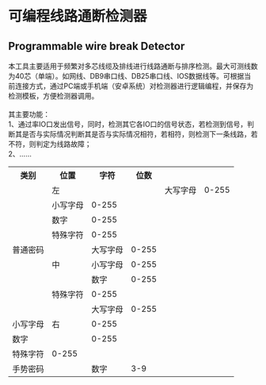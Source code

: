 # 可编程线路通断检测器
## Programmable wire break Detector
本工具主要适用于频繁对多芯线缆及排线进行线路通断与排序检测。最大可测线数为40芯（单端）。如网线、DB9串口线、DB25串口线、IOS数据线等。可根据当前连接方式，通过PC端或手机端（安卓系统）对检测器进行逻辑编程，并保存为检测模板，方便检测器调用。
<br><br>
其主要功能：<br>
1、通过率IO口发出信号，同时，检测其它各IO口的信号状态，若检测到信号，判断其是否与实际情况判断其是否与实际情况相符，若相符，则检测下一条线路，若不符，则判定为线路故障；<br>
2、……

<table bord=1>
  <tr>
	<th>类别</th>
	<th>位置</th>
	<th>字符</th>
	<th>位数</th>
  </tr>
  <tr>
	<td rowspan=9>普通密码</td>
	<td colspan=3>左</td>
	<td>大写字母</td>
	<td>0-255</td>
  </tr>
  <tr>
	<td>小写字母</td>
	<td>0-255</td>
  </tr>
  <tr>
	<td>数字</td>
	<td>0-255</td>
  </tr>
  <tr>
	<td>特殊字符</td>
	<td>0-255</td>
  </tr>
  <tr>
	<td rowspan=3>中</td>
	<td>大写字母</td>
	<td>0-255</td>
  </tr>
  <tr>
	<td>小写字母</td>
	<td>0-255</td>
  </tr>
  <tr>
	<td>数字</td>
	<td>0-255</td>
  </tr>
  <tr>
	<td>特殊字符</td>
	<td>0-255</td>
  </tr>
  <tr>
	<td rowspan=3>右</td>
	<td>大写字母</td>
	<td>0-255</td>
  </tr>
  <tr>
	<td>小写字母</td>
	<td>0-255</td>
  </tr>
  <tr>
	<td>数字</td>
	<td>0-255</td>
  </tr>
  <tr>
	<td>特殊字符</td>
	<td>0-255</td>
  </tr>

  <tr colspan=4></tr>
  <tr>
	<td>手势密码</td>
	<td> </td>
	<td>数字</td>
	<td>3-9</td>
  </tr>
</table>
